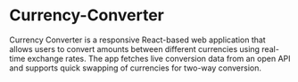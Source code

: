 # Currency-Converter
Currency Converter is a responsive React-based web application that allows users to convert amounts between different currencies using real-time exchange rates. The app fetches live conversion data from an open API and supports quick swapping of currencies for two-way conversion.
